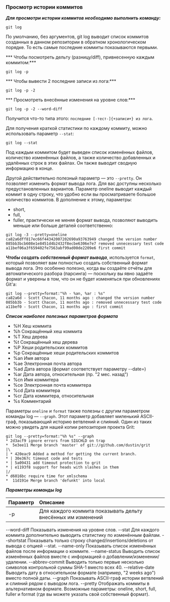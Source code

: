 ### Просмотр истории коммитов

***Для просмотри истории коммитов необходимо выполнить команду:***
```
git log
```
По умолчанию, без аргументов, git log выводит список коммитов созданных в данном репозитории в обратном хронологическом порядке. То есть самые последние коммиты показываются первыми. 

*** Чтобы посмотреть дельту (разницу/diff), привнесенную каждым коммитом:***
```
git log -p
```

*** Чтобы вывести 2 последние записи из лога:***
```
git log -p -2
```
*** Просмотреть внесённые изменения на уровне слов:***
```
git log -p -2 --word-diff
```
Получится что-то типа этого:  `последние [-тест-]{+записи+} из лога`.

Для получения краткой статистики по каждому коммиту, можно использовать параметр `--stat`:
```
git log --stat
```
Под каждым коммитом будет выведен список изменённых файлов, количество изменённых файлов, а также количество добавленных и удалённых строк в этих файлах. Он также выводит сводную информацию в конце.

Другой действительно полезный параметр — это `--pretty`. Он позволяет изменить формат вывода лога. Для вас доступны несколько предустановленных вариантов. Параметр oneline выводит каждый коммит в одну строку, что удобно если вы просматриваете большое количество коммитов. В дополнение к этому, параметры: 
- short, 
- full, 
- fuller, 
практически не меняя формат вывода, позволяют выводить меньше или больше деталей соответственно:
```
git log -3 --pretty=oneline
ca82a6dff817ec66f44342007202690a93763949 changed the version number
085bb3bcb608e1e8451d4b2432f8ecbe6306e7e7 removed unnecessary test code
a11bef06a3f659402fe7563abf99ad00de2209e6 first commit
```

***Чтобы создать собственный формат вывода***, используется `format`, который позволяет вам полностью создать собственный формат вывода лога. Это особенно полезно, когда вы создаёте отчёты для автоматического разбора (парсинга) — поскольку вы явно задаёте формат и уверены в том, что он не будет изменяться при обновлениях Git'а:
```
git log --pretty=format:"%h - %an, %ar : %s"
ca82a6d - Scott Chacon, 11 months ago : changed the version number
085bb3b - Scott Chacon, 11 months ago : removed unnecessary test code
a11bef0 - Scott Chacon, 11 months ago : first commit
```

***Cписок наиболее полезных параметров формата***
- %H 	Хеш коммита
- %h 	Сокращённый хеш коммита
- %T 	Хеш дерева
- %t 	Сокращённый хеш дерева
- %P 	Хеши родительских коммитов
- %p 	Сокращённые хеши родительских коммитов
- %an 	Имя автора
- %ae 	Электронная почта автора
- %ad 	Дата автора (формат соответствует параметру --date=)
- %ar 	Дата автора, относительная (пр. "2 мес. назад")
- %cn 	Имя коммитера
- %ce 	Электронная почта коммитера
- %cd 	Дата коммитера
- %cr 	Дата коммитера, относительная
- %s 	Комментарий

Параметры `oneline` и `format` также полезны с другим параметром команды log — `--graph`. Этот параметр добавляет миленький ASCII-граф, показывающий историю ветвлений и слияний. Один из таких можно увидеть для нашей копии репозитория проекта Grit:
```
git log --pretty=format:"%h %s" --graph
* 2d3acf9 ignore errors from SIGCHLD on trap
*  5e3ee11 Merge branch 'master' of git://github.com/dustin/grit
|\
| * 420eac9 Added a method for getting the current branch.
* | 30e367c timeout code and tests
* | 5a09431 add timeout protection to grit
* | e1193f8 support for heads with slashes in them
|/
* d6016bc require time for xmlschema
*  11d191e Merge branch 'defunkt' into local
```

***Параметры команды log***

|Параметр|Описание|
|:-------|:-------|
|-p 	   |Для каждого коммита показывать дельту внесённых им изменений|


--word-diff 	Показывать изменения на уровне слов.
--stat 	Для каждого коммита дополнительно выводить статистику по изменённым файлам.
--shortstat 	Показывать только строку changed/insertions/deletions от вывода с опцией --stat.
--name-only 	Показывать список изменённых файлов после информации о коммите.
--name-status 	Выводить список изменённых файлов вместе с информацией о добавлении/изменении/удалении.
--abbrev-commit 	Выводить только первые несколько символов контрольной суммы SHA-1 вместо всех 40.
--relative-date 	Выводить дату в относительном формате (например, "2 weeks ago") вместо полной даты.
--graph 	Показывать ASCII-граф истории ветвлений и слияний рядом с выводом лога.
--pretty 	Отображать коммиты в альтернативном формате. Возможные параметры: oneline, short, full, fuller и format (где вы можете указать свой собственный формат).
